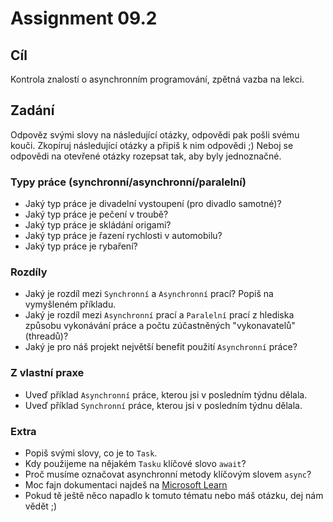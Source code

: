 # Assignment 09.2

## Cíl

Kontrola znalostí o asynchronním programování, zpětná vazba na lekci.

## Zadání

Odpověz svými slovy na následující otázky, odpovědi pak pošli svému kouči. Zkopíruj následující otázky a připiš k nim odpovědi ;) Neboj se odpovědi na otevřené otázky rozepsat tak, aby byly jednoznačné.

### Typy práce (synchronní/asynchronní/paralelní)

- Jaký typ práce je divadelní vystoupení (pro divadlo samotné)?
- Jaký typ práce je pečení v troubě?
- Jaký typ práce je skládání origami?
- Jaký typ práce je řazení rychlosti v automobilu?
- Jaký typ práce je rybaření?

### Rozdíly

- Jaký je rozdíl mezi `Synchronní` a `Asynchronní` prací? Popiš na vymyšleném příkladu.
- Jaký je rozdíl mezi `Asynchronní` prací a `Paralelní` prací z hlediska způsobu vykonávání práce a počtu zúčastněných "vykonavatelů" (threadů)?
- Jaký je pro náš projekt největší benefit použití `Asynchronní` práce?

### Z vlastní praxe

- Uveď příklad `Asynchronní` práce, kterou jsi v posledním týdnu dělala.
- Uveď příklad `Synchronní` práce, kterou jsi v posledním týdnu dělala.

### Extra

- Popiš svými slovy, co je to `Task`.
- Kdy použijeme na nějakém `Tasku` klíčové slovo `await`?
- Proč musíme označovat asynchronní metody klíčovým slovem `async`?
- Moc fajn dokumentaci najdeš na [Microsoft Learn](https://learn.microsoft.com/en-us/dotnet/csharp/asynchronous-programming/)
- Pokud tě ještě něco napadlo k tomuto tématu nebo máš otázku, dej nám vědět ;)
